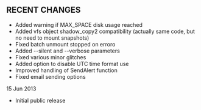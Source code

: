 ## RECENT CHANGES

- Added warning if MAX_SPACE disk usage reached
- Added vfs object shadow_copy2 compatibility (actually same code, but no need to mount snapshots)
- Fixed batch unmount stopped on erroro
- Added --silent and --verbose parameters
- Fixed various minor glitches
- Added option to disable UTC time format use
- Improved handling of SendAlert function
- Fixed email sending options

15 Jun 2013

- Initial public release
